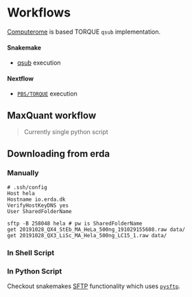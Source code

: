 # Workflows

[Computerome](https://www.computerome.dk/display/CW/Batch+System)
 is based TORQUE `qsub` implementation.

#### Snakemake
- [qsub](https://snakemake.readthedocs.io/en/stable/executing/cluster-cloud.html#cluster-execution) execution
#### Nextflow
- [`PBS/TORQUE`](https://www.nextflow.io/docs/latest/executor.html#pbs-torque) execution

## MaxQuant workflow
> Currently single python script


## Downloading from erda

### Manually
```
# .ssh/config
Host hela
Hostname io.erda.dk
VerifyHostKeyDNS yes
User SharedFolderName
```


```
sftp -B 258048 hela # pw is SharedFolderName
get 20191028_QX4_StEb_MA_HeLa_500ng_191029155608.raw data/
get 20191028_QX3_LiSc_MA_Hela_500ng_LC15_1.raw data/
```

### In Shell Script

### In Python Script
Checkout snakemakes [SFTP](https://snakemake.readthedocs.io/en/stable/snakefiles/remote_files.html#file-transfer-over-ssh-sftp)
functionality which uses [`pysftp`](https://pysftp.readthedocs.io/en/release_0.2.8/pysftp.html#pysftp.Connection).
